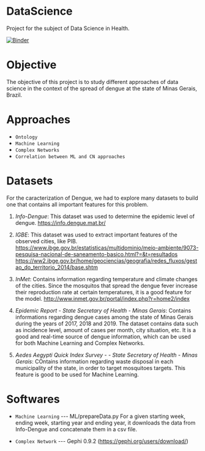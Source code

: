 # DataScience
Project for the subject of Data Science in Health.

[![Binder](https://mybinder.org/badge_logo.svg)](https://mybinder.org/v2/gh/azaelmsousa/DataScience/master)

# Objective
The objective of this project is to study different approaches of data science in the context of the spread of dengue at the state of Minas Gerais, Brazil.

# Approaches
- `Ontology`
- `Machine Learning`
- `Complex Networks`
- `Correlation between ML and CN approaches`

# Datasets
For the caracterization of Dengue, we had to explore many datasets to build one that contains all important features for this problem.

1) *Info-Dengue*: This dataset was used to determine the epidemic level of dengue.
https://info.dengue.mat.br/
  
2) *IGBE*: This dataset was used to extract important features of the observed cities, like PIB.
https://www.ibge.gov.br/estatisticas/multidominio/meio-ambiente/9073-pesquisa-nacional-de-saneamento-basico.html?=&t=resultados
https://ww2.ibge.gov.br/home/geociencias/geografia/redes_fluxos/gestao_do_territorio_2014/base.shtm
  
3) *InMet*: Contains information regarding temperature and climate changes of the cities. Since the mosquitos that spread the dengue fever increase their reproduction rate at certain temperatures, it is a good feature for the model.
http://www.inmet.gov.br/portal/index.php?r=home2/index

4) *Epidemic Report - State Secretary of Health - Minas Gerais*: Contains informations regarding dengue cases among the state of Minas Gerais during the years of 2017, 2018 and 2019. The dataset contains data such as incidence level, amount of cases per month, city situation, etc. It is a good and real-time source of dengue information, which can be used for both Machine Learning and Complex Networks.

5) *Aedes Aegypti Quick Index Survey - - State Secretary of Health - Minas Gerais*: COntains information regarding waste disposal in each municipality of the state, in order to target mosquitoes targets. This feature is good to be used for Machine Learning.
  
# Softwares
- `Machine Learning`
--- ML/prepareData.py
   For a given starting week, ending week, starting year and ending year, it downloads the data from Info-Dengue and concatenate them in a csv file.
   
- `Complex Network`
--- Gephi 0.9.2 (https://gephi.org/users/download/)
 
